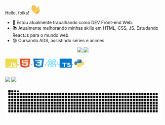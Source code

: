 Hello, folks! <img  src="https://raw.githubusercontent.com/ABSphreak/ABSphreak/master/gifs/Hi.gif" width="35px"></h1>


- 🔭 Estou atualmente trabalhando como DEV Front-end Web. 
- 📚 Atualmente melhorando minhas skills em HTML, CSS, JS. Estudando ReactJs para o mundo web. 
- 😎 Cursando ADS, assistindo séries e animes 

<div align="center">
  <a href="https://github.com/marevandro">
  <img height="160em" src="https://github-readme-stats.vercel.app/api?username=marevandro&show_icons=true&theme=tokyonight&include_all_commits=true&count_private=true"/>
  <img height="160em" src="https://github-readme-stats.vercel.app/api/top-langs/?username=marevandro&layout=compact&langs_count=7&theme=tokyonight"/>
</div>
  
<div style="display: inline_block"><br>
  <img align="center" alt="Mar-Js" height="30" width="40" src="https://raw.githubusercontent.com/devicons/devicon/master/icons/javascript/javascript-plain.svg">
  <img align="center" alt="Mar-HTML" height="30" width="40" src="https://raw.githubusercontent.com/devicons/devicon/master/icons/html5/html5-original.svg">
  <img align="center" alt="Mar-CSS" height="30" width="40" src="https://raw.githubusercontent.com/devicons/devicon/master/icons/css3/css3-original.svg">
  <img align="center" alt="Mar-React" height="30" width="40" src="https://raw.githubusercontent.com/devicons/devicon/master/icons/react/react-original.svg">  
   <img align="center" alt="Mar-TypeScript" height="30" width="40" src="https://raw.githubusercontent.com/devicons/devicon/master/icons/typescript/typescript-original.svg">
  <img align="center" alt="Mar-Python" height="30" width="40" src="https://raw.githubusercontent.com/devicons/devicon/master/icons/python/python-original.svg">
 
 
</div>
  
  ##
  
<div> 
  <a href = "mailto:marevandro95@gmail.com"><img src="https://img.shields.io/badge/-Gmail-%23333?style=for-the-badge&logo=gmail&logoColor=white" target="_blank"></a>
  <a href="https://www.linkedin.com/in/marevandro05/" target="_blank"><img src="https://img.shields.io/badge/-LinkedIn-%230077B5?style=for-the-badge&logo=linkedin&   logoColor=white" target="_blank"></a> 
   
  
  ![Snake animation](https://github.com/marevandro/marevandro/blob/output/github-contribution-grid-snake.svg)

  </div>

